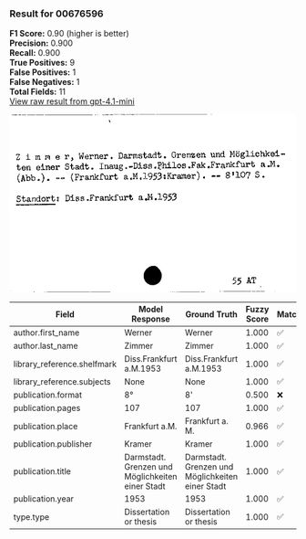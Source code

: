 ### Result for 00676596
**F1 Score:** 0.90 (higher is better)<br>**Precision:** 0.900<br>**Recall:** 0.900<br>**True Positives:** 9<br>**False Positives:** 1<br>**False Negatives:** 1<br>**Total Fields:** 11<br>[View raw result from gpt-4.1-mini](https://github.com/RISE-UNIBAS/humanities_data_benchmark/blob/main/results/2025-09-02/T0161/request_T0161_00676596.json)

<img src="https://github.com/RISE-UNIBAS/humanities_data_benchmark/blob/main/benchmarks/zettelkatalog/images/00676596.jpg?raw=true" alt="00676596" width="600px">

| Field | Model Response | Ground Truth | Fuzzy Score | Match |
|-------|----------------|--------------|-------------|-------|
| author.first_name | Werner | Werner | 1.000 | ✅ |
| author.last_name | Zimmer | Zimmer | 1.000 | ✅ |
| library_reference.shelfmark | Diss.Frankfurt a.M.1953 | Diss.Frankfurt a.M.1953 | 1.000 | ✅ |
| library_reference.subjects | None | None | 1.000 | ✅ |
| publication.format | 8° | 8' | 0.500 | ❌ |
| publication.pages | 107 | 107 | 1.000 | ✅ |
| publication.place | Frankfurt a.M. | Frankfurt a. M. | 0.966 | ✅ |
| publication.publisher | Kramer | Kramer | 1.000 | ✅ |
| publication.title | Darmstadt. Grenzen und Möglichkeiten einer Stadt | Darmstadt. Grenzen und Möglichkeiten einer Stadt | 1.000 | ✅ |
| publication.year | 1953 | 1953 | 1.000 | ✅ |
| type.type | Dissertation or thesis | Dissertation or thesis | 1.000 | ✅ |
